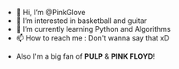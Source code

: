 - 👋 Hi, I’m @PinkGlove
- 👀 I’m interested in basketball and guitar
- 🌱 I’m currently learning Python and Algorithms
- 📫 How to reach me : Don't wanna say that xD

<!---
PinkGlove/PinkGlove is a ✨ special ✨ repository because its `README.md` (this file) appears on your GitHub profile.
You can click the Preview link to take a look at your changes.
--->

- Also I'm a big fan of **PULP** & **PINK FLOYD**!
